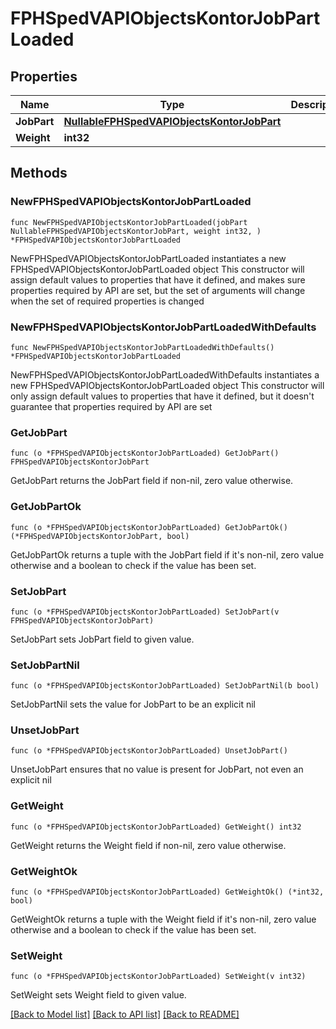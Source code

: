 # FPHSpedVAPIObjectsKontorJobPartLoaded

## Properties

Name | Type | Description | Notes
------------ | ------------- | ------------- | -------------
**JobPart** | [**NullableFPHSpedVAPIObjectsKontorJobPart**](FPHSpedVAPIObjectsKontorJobPart.md) |  | [readonly] 
**Weight** | **int32** |  | [readonly] 

## Methods

### NewFPHSpedVAPIObjectsKontorJobPartLoaded

`func NewFPHSpedVAPIObjectsKontorJobPartLoaded(jobPart NullableFPHSpedVAPIObjectsKontorJobPart, weight int32, ) *FPHSpedVAPIObjectsKontorJobPartLoaded`

NewFPHSpedVAPIObjectsKontorJobPartLoaded instantiates a new FPHSpedVAPIObjectsKontorJobPartLoaded object
This constructor will assign default values to properties that have it defined,
and makes sure properties required by API are set, but the set of arguments
will change when the set of required properties is changed

### NewFPHSpedVAPIObjectsKontorJobPartLoadedWithDefaults

`func NewFPHSpedVAPIObjectsKontorJobPartLoadedWithDefaults() *FPHSpedVAPIObjectsKontorJobPartLoaded`

NewFPHSpedVAPIObjectsKontorJobPartLoadedWithDefaults instantiates a new FPHSpedVAPIObjectsKontorJobPartLoaded object
This constructor will only assign default values to properties that have it defined,
but it doesn't guarantee that properties required by API are set

### GetJobPart

`func (o *FPHSpedVAPIObjectsKontorJobPartLoaded) GetJobPart() FPHSpedVAPIObjectsKontorJobPart`

GetJobPart returns the JobPart field if non-nil, zero value otherwise.

### GetJobPartOk

`func (o *FPHSpedVAPIObjectsKontorJobPartLoaded) GetJobPartOk() (*FPHSpedVAPIObjectsKontorJobPart, bool)`

GetJobPartOk returns a tuple with the JobPart field if it's non-nil, zero value otherwise
and a boolean to check if the value has been set.

### SetJobPart

`func (o *FPHSpedVAPIObjectsKontorJobPartLoaded) SetJobPart(v FPHSpedVAPIObjectsKontorJobPart)`

SetJobPart sets JobPart field to given value.


### SetJobPartNil

`func (o *FPHSpedVAPIObjectsKontorJobPartLoaded) SetJobPartNil(b bool)`

 SetJobPartNil sets the value for JobPart to be an explicit nil

### UnsetJobPart
`func (o *FPHSpedVAPIObjectsKontorJobPartLoaded) UnsetJobPart()`

UnsetJobPart ensures that no value is present for JobPart, not even an explicit nil
### GetWeight

`func (o *FPHSpedVAPIObjectsKontorJobPartLoaded) GetWeight() int32`

GetWeight returns the Weight field if non-nil, zero value otherwise.

### GetWeightOk

`func (o *FPHSpedVAPIObjectsKontorJobPartLoaded) GetWeightOk() (*int32, bool)`

GetWeightOk returns a tuple with the Weight field if it's non-nil, zero value otherwise
and a boolean to check if the value has been set.

### SetWeight

`func (o *FPHSpedVAPIObjectsKontorJobPartLoaded) SetWeight(v int32)`

SetWeight sets Weight field to given value.



[[Back to Model list]](../README.md#documentation-for-models) [[Back to API list]](../README.md#documentation-for-api-endpoints) [[Back to README]](../README.md)


